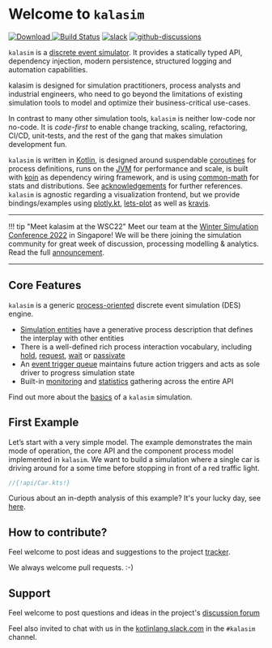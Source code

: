 # Welcome to `kalasim`

[ ![Download](https://img.shields.io/github/v/release/holgerbrandl/kalasim) ](https://github.com/holgerbrandl/kalasim/releases)  [![Build Status](https://github.com/holgerbrandl/kalasim/workflows/build/badge.svg)](https://github.com/holgerbrandl/kalasim/actions?query=workflow%3Abuild)  [![slack](https://img.shields.io/badge/kotlinlang%20slack-kalasim-yellowgreen)](https://kotlinlang.slack.com/messages/kalasim/)
[![github-discussions](https://img.shields.io/badge/discuss-kalasim-orange)](https://github.com/holgerbrandl/kalasim/discussions)

`kalasim` is a [discrete event simulator](theory.md#what-is-discrete-event-simulation). It provides a statically typed API, dependency injection, modern persistence, structured logging and automation capabilities.

kalasim is designed for simulation practitioners, process analysts and industrial engineers, who need to go beyond the limitations of existing simulation tools to model and optimize their business-critical use-cases.

In contrast to many other simulation tools, `kalasim` is neither low-code nor no-code. It is _code-first_ to enable change tracking, scaling, refactoring, CI/CD, unit-tests, and the rest of the gang that makes simulation development fun.

`kalasim` is written in [Kotlin](https://kotlinlang.org/), is designed around suspendable [coroutines](https://kotlinlang.org/docs/reference/coroutines-overview.html) for process definitions, runs on the [JVM](https://github.com/openjdk/jdk) for performance and scale, is built with [koin](https://github.com/InsertKoinIO/koin) as dependency wiring framework, and is using [common-math](https://commons.apache.org/proper/commons-math/) for stats and distributions. See [acknowledgements](about.md#acknowledgements) for further references. `kalasim` is agnostic regarding a visualization frontend, but we provide bindings/examples using [plotly.kt](https://github.com/mipt-npm/plotly.kt), [lets-plot](https://github.com/JetBrains/lets-plot-kotlin) as well as [kravis](https://github.com/holgerbrandl/kravis).


---

!!! tip "Meet kalasim at the WSC22" 
    Meet our team at the [Winter Simulation Conference 2022](https://meetings.informs.org/wordpress/wsc2022/) in Singapore! We will be there joining the simulation community for great week of discussion, processing modelling & analytics. Read the full [announcement](articles/2022-11-25-kalasim-at-wsc22.md).


---


## Core Features

`kalasim` is a generic [process-oriented](theory.md) discrete event simulation (DES) engine.

* [Simulation entities](component.md) have a generative process description that defines the interplay with other entities
* There is a well-defined rich process interaction vocabulary, including [hold](component.md#hold), [request](component.md#request), [wait](component.md#wait) or [passivate](component.md#passivate)
* An [event trigger queue](basics.md#event-queue) maintains future action triggers and acts as sole driver to progress simulation state
* Built-in [monitoring](monitors.md) and [statistics](analysis.md) gathering across the entire API

Find out more about the [basics](basics.md) of a `kalasim` simulation.

## First Example

Let’s start with a very simple model. The example demonstrates the main mode of operation, the core API and the component process model implemented in `kalasim`. We want to build a simulation where a single car is driving around for a some time before stopping in front of a red traffic light.

```kotlin
//{!api/Car.kts!}
```

Curious about an in-depth analysis of this example? It's your lucky day, see [here](examples/car.md).

##  How to contribute?

Feel welcome to post ideas and suggestions to the project [tracker](https://github.com/holgerbrandl/kalasim/issues).

We always welcome pull requests. :-)


## Support

Feel welcome to post questions and ideas in the project's [discussion forum](https://github.com/holgerbrandl/kalasim/discussions)

Feel also invited to chat with us in the [kotlinlang.slack.com](http://kotlinlang.slack.com) in the `#kalasim` channel.

